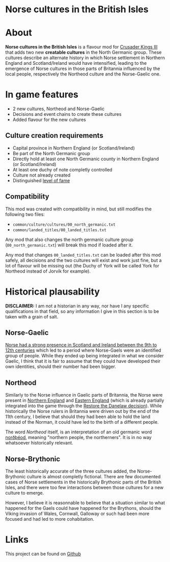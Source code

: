 Norse cultures in the British Isles
===================================

# About

__Norse cultures in the British Isles__ is a flavour mod for [Crusader Kings III](https://www.paradoxplaza.com/crusader-kings-iii/CKCK03GSK0000001-MASTER.html) that adds two new __creatable cultures__ in the North Germanic group. These cultures describe an alternate history in which Norse settlement in Northern England and Scotland/Ireland would have intensified, leading to the emergence of Norse cultures in those parts of Britannia influenced by the local people, respectively the Northeod culture and the Norse-Gaelic one.

# In game features

- 2 new cultures, Northeod and Norse-Gaelic
- Decisions and event chains to create these cultures
- Added flavour for the new cultures

## Culture creation requirements

- Capital province in Northern England (or Scotland/Ireland)
- Be part of the North Germanic group
- Directly hold at least one North Germanic county in Northern England (or Scotland/Ireland)
- At least one duchy of note completly controlled
- Culture not already created
- Distinguished [level of fame](https://ck3.paradoxwikis.com/Resources#Prestige)

## Compatibility

This mod was created with compatibility in mind, but still modifies the following two files:
- `common/culture/cultures/00_north_germanic.txt`
- `common/landed_titles/00_landed_titles.txt`

Any mod that also changes the north germanic culture group (`00_north_germanic.txt`) will break this mod if loaded after it.

Any mod that changes `00_landed_titles.txt` can be loaded after this mod safely, all decisions and the two cultures will exist and work just fine, but a lot of flavour will be missing out (the Duchy of York will be called York for Northeod instead of Jorvik for example).

# Historical plausability

__DISCLAIMER:__ I am not a historian in any way, nor have I any specific qualifications in that field, so any information I give in this section is to be taken with a grain of salt.

## Norse-Gaelic

[Norse had a strong presence in Scotland and Ireland between the 9th to 12th centuries](https://en.wikipedia.org/wiki/Norse%E2%80%93Gaels) which led to a period where Norse-Gaels were an identified group of people. While they ended up being integrated in what we consider Gaelic, I think that it is fair to assume that they could have developed their own identities, should their number had been bigger.

## Northeod

Similarly to the Norse influence in Gaelic parts of Britannia, the Norse were present in [Northern England](https://en.wikipedia.org/wiki/Scandinavian_York) and [Eastern England](https://en.wikipedia.org/wiki/Danelaw) (which is already partially integrated into the game through the [Restore the Danelaw decision](https://ck3.paradoxwikis.com/Decisions#Restore_the_Danelaw)). While historically the Norse rulers in Britannia were driven out by the end of the 11th century, I believe that should they had been able to hold the land instead of the Norman, it could have led to the birth of a different people.

The word _Northeod_ itself, is an interpretation of an old germanic word [norðþéod](https://germanic.ge/en/ang/word/nor%C3%BE-%C3%BE%C3%A9od/), meaning "northern people, the northerners". It is in no way whatsoever historically relevant.

## Norse-Brythonic

The least historically accurate of the three cultures added, the Norse-Brythonic culture is almost completly fictional. There are few documented cases of Norse settlements in the historically Brythonic parts of the British Isles, and there were too few interactions between those cultures for a new culture to emerge.

However, I believe it is reasonnable to believe that a situation similar to what happened for the Gaels could have happened for the Brythons, should the Viking invasion of Wales, Cornwall, Galloway or such had been more focused and had led to more cohabitation.

# Links

This project can be found on [Github](https://github.com/niezbop/Norse-Culture-in-the-British-Isles)